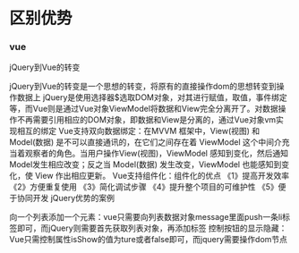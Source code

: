 # 区别优势

### vue 


jQuery到Vue的转变

jQuery到Vue的转变是一个思想的转变，将原有的直接操作dom的思想转变到操作数据上
jQuery是使用选择器$选取DOM对象，对其进行赋值，取值，事件绑定等，而Vue则是通过Vue对象ViewModel将数据和View完全分离开了。对数据操作不再需要引用相应的DOM对象，即数据和View是分离的，通过Vue对象vm实现相互的绑定
Vue支持双向数据绑定：在MVVM 框架中，View(视图) 和 Model(数据) 是不可以直接通讯的，在它们之间存在着 ViewModel 这个中间介充当着观察者的角色。当用户操作View(视图)，ViewModel 感知到变化，然后通知 Model发生相应改变；反之当 Model(数据) 发生改变，ViewModel 也能感知到变化，使 View 作出相应更新。
Vue支持组件化：组件化的优点 《1》提高开发效率 《2》方便重复使用 《3》简化调试步骤 《4》提升整个项目的可维护性 《5》便于协同开发
jQuery优势的案例

向一个列表添加一个元素：vue只需要向列表数据对象message里面push一条li标签即可，而jQuery则需要首先获取列表对象，再添加标签
控制按钮的显示隐藏：Vue只需控制属性isShow的值为ture或者false即可，而jquery需要操作dom节点